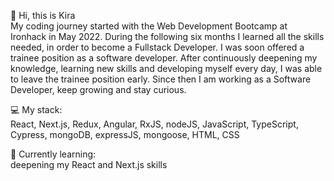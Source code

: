 👋 Hi, this is Kira
<br>
My coding journey started with the Web Development Bootcamp at Ironhack in May 2022. During the following six months I learned all the skills needed, in order to become a Fullstack Developer.
I was soon offered a trainee position as a software developer. After continuously deepening my knowledge, learning new skills and developing myself every day, I was able to leave the trainee position early.
Since then I am working as a Software Developer, keep growing and stay curious.

💻 My stack:
<br>React, Next.js, Redux, Angular, RxJS, nodeJS, JavaScript, TypeScript, Cypress, mongoDB, expressJS, mongoose, HTML, CSS

🌱 Currently learning:
<br>deepening my React and Next.js skills

<!---
KiraTeresa/KiraTeresa is a ✨ special ✨ repository because its `README.md` (this file) appears on your GitHub profile.
You can click the Preview link to take a look at your changes.
--->

